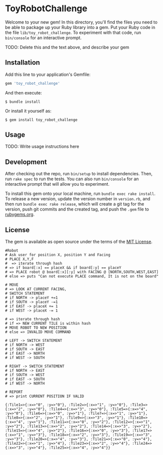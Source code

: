 # ToyRobotChallenge

Welcome to your new gem! In this directory, you'll find the files you need to be able to package up your Ruby library into a gem. Put your Ruby code in the file `lib/toy_robot_challenge`. To experiment with that code, run `bin/console` for an interactive prompt.

TODO: Delete this and the text above, and describe your gem

## Installation

Add this line to your application's Gemfile:

```ruby
gem 'toy_robot_challenge'
```

And then execute:

`$ bundle install`

Or install it yourself as:

`$ gem install toy_robot_challenge`

## Usage

TODO: Write usage instructions here

## Development

After checking out the repo, run `bin/setup` to install dependencies. Then, run `rake spec` to run the tests. You can also run `bin/console` for an interactive prompt that will allow you to experiment.

To install this gem onto your local machine, run `bundle exec rake install`. To release a new version, update the version number in `version.rb`, and then run `bundle exec rake release`, which will create a git tag for the version, push git commits and the created tag, and push the `.gem` file to [rubygems.org](https://rubygems.org).

## License

The gem is available as open source under the terms of the [MIT License](https://opensource.org/licenses/MIT).

```plain
#Robot
# Ask user for position X, position Y and Facing
# PLACE X,Y,F
#  => iterate through hash
# => if board[:x] == placeX && if board[:y] == placeY
# => PLACE robot @ board[:x][:y] with FACING @ [NORTH,SOUTH,WEST,EAST]
# else => puts "Can not execute PLACE command, It is not on the board"

# MOVE
# => LOOK AT CURRENT FACING,
# SWITCH STATEMENT
# if NORTH -> placeY +=1
# if SOUTH -> placeY -=1
# if EAST -> placeX += 1
# if WEST -> placeX -= 1

# => iterate through hash
# if => NEW CURRENT TILE is within hash
# MOVE ROBOT TO NEW POSITION
# else => INVALID MOVE COMMAND

# LEFT -> SWITCH STATEMENT
# if NORTH -> WEST
# if SOUTH -> EAST
# if EAST -> NORTH
# if WEST -> SOUTH

# RIGHT -> SWITCH STATEMENT
# if NORTH -> EAST
# if SOUTH -> WEST
# if EAST -> SOUTH
# if WEST -> NORTH

# REPORT
# => print CURRENT POSITION IF VALID
```

```plain
{:Tile1=>{:x=>"0", :y=>"0"}, :Tile2=>{:x=>"1", :y=>"0"}, :Tile3=>{:x=>"2", :y=>"0"}, :Tile4=>{:x=>"3", :y=>"0"}, :Tile5=>{:x=>"4", :y=>"0"}, :Tile6=>{:x=>"0", :y=>"1"}, :Tile7=>{:x=>"1", :y=>"1"}, :Tile8=>{:x=>"2", :y=>"1"}, :Tile9=>{:x=>"3", :y=>"1"}, :Tile10=>{:x=>"4", :y=>"1"}, :Tile11=>{:x=>"0", :y=>"2"}, :Tile12=>{:x=>"1", :y=>"2"}, :Tile13=>{:x=>"2", :y=>"2"}, :Tile14=>{:x=>"3", :y=>"2"}, :Tile15=>{:x=>"4", :y=>"2"}, :Tile16=>{:x=>"0", :y=>"3"}, :Tile17=>{:x=>"1", :y=>"3"}, :Tile18=>{:x=>"2", :y=>"3"}, :Tile19=>{:x=>"3", :y=>"3"}, :Tile20=>{:x=>"4", :y=>"3"}, :Tile21=>{:x=>"0", :y=>"4"}, :Tile22=>{:x=>"1", :y=>"4"}, :Tile23=>{:x=>"2", :y=>"4"}, :Tile24=>{:x=>"3", :y=>"4"}, :Tile25=>{:x=>"4", :y=>"4"}}

```
